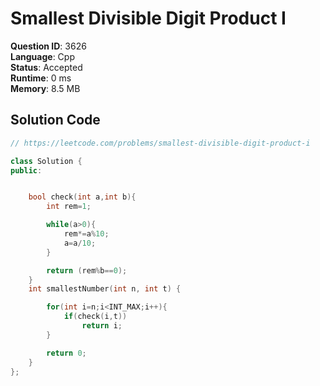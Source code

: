 # Smallest Divisible Digit Product I

**Question ID**: 3626  
**Language**: Cpp  
**Status**: Accepted  
**Runtime**: 0 ms  
**Memory**: 8.5 MB  

## Solution Code
```cpp
// https://leetcode.com/problems/smallest-divisible-digit-product-i

class Solution {
public:


    bool check(int a,int b){
        int rem=1;

        while(a>0){
            rem*=a%10;
            a=a/10;
        }

        return (rem%b==0);
    }
    int smallestNumber(int n, int t) {

        for(int i=n;i<INT_MAX;i++){
            if(check(i,t))
                return i;
        }

        return 0;
    }
};
```
